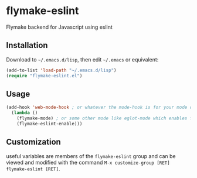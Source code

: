 # flymake-eslint
Flymake backend for Javascript using eslint

## Installation

Download to `~/.emacs.d/lisp`, then edit `~/.emacs` or equivalent:
```lisp
(add-to-list 'load-path "~/.emacs.d/lisp")
(require "flymake-eslint.el")
```

## Usage

```lisp
(add-hook 'web-mode-hook ; or whatever the mode-hook is for your mode of choice
  (lambda ()
    (flymake-mode) ; or some other mode like eglot-mode which enables flymake-mode automatically
    (flymake-eslint-enable)))
```
## Customization

useful variables are members of the `flymake-eslint` group and can be viewed and modified with the command `M-x customize-group [RET] flymake-eslint [RET]`.

